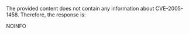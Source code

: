 The provided content does not contain any information about CVE-2005-1458. Therefore, the response is:

NOINFO